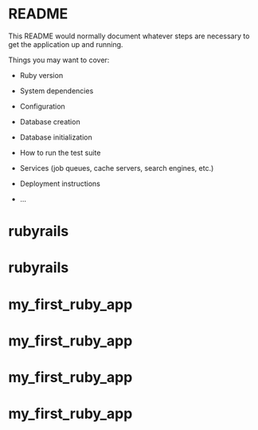 # README

This README would normally document whatever steps are necessary to get the
application up and running.

Things you may want to cover:

* Ruby version

* System dependencies

* Configuration

* Database creation

* Database initialization

* How to run the test suite

* Services (job queues, cache servers, search engines, etc.)

* Deployment instructions

* ...
# rubyrails
# rubyrails
# my_first_ruby_app
# my_first_ruby_app
# my_first_ruby_app
# my_first_ruby_app

